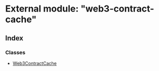 # External module: "web3-contract-cache"

## Index

### Classes

* [Web3ContractCache](../classes/_web3_contract_cache_.web3contractcache.md)
